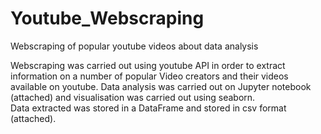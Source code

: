 # Youtube_Webscraping
Webscraping of popular youtube videos about data analysis

Webscraping was carried out using youtube API in order to extract information on a number of popular Video creators and their videos available on youtube. 
Data analysis was carried out on Jupyter notebook (attached) and visualisation was carried out using seaborn.  
Data extracted was stored in a DataFrame and stored in csv format (attached). 
